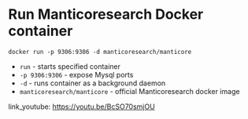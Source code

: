 # Run Manticoresearch Docker container

```docker
docker run -p 9306:9306 -d manticoresearch/manticore
```

- `run` - starts specified container
- `-p 9306:9306` - expose Mysql ports
- `-d` - runs container as a background daemon
- `manticoresearch/manticore` - official Manticoresearch docker image


link_youtube: https://youtu.be/BcSO70smjOU
